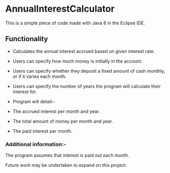 # AnnualInterestCalculator

This is a simple piece of code made with Java 8 in the Eclipse IDE.

## Functionality

- Calculates the annual interest accrued based on given interest rate.
- Users can specify how much money is initially in the account.
- Users can specify whether they deposit a fixed amount of cash monthly, or if it varies each month.
- Users can specify the number of years the program will calculate their interest for.

- Program will detail:-
 - The accrued interest per month and year.
 - The total amount of money per month and year.
 - The paid interest per month.
 
 ### Additional information:-
 
 The program assumes that interest is paid out each month.
 
 Future work may be undertaken to expand on this project.
